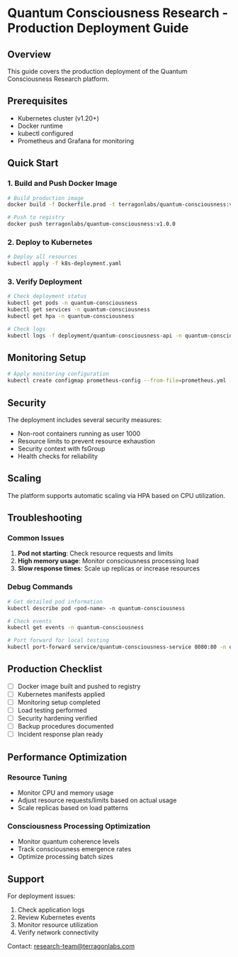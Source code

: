 # Quantum Consciousness Research - Production Deployment Guide

## Overview

This guide covers the production deployment of the Quantum Consciousness Research platform.

## Prerequisites

- Kubernetes cluster (v1.20+)
- Docker runtime
- kubectl configured
- Prometheus and Grafana for monitoring

## Quick Start

### 1. Build and Push Docker Image

```bash
# Build production image
docker build -f Dockerfile.prod -t terragonlabs/quantum-consciousness:v1.0.0 .

# Push to registry
docker push terragonlabs/quantum-consciousness:v1.0.0
```

### 2. Deploy to Kubernetes

```bash
# Deploy all resources
kubectl apply -f k8s-deployment.yaml
```

### 3. Verify Deployment

```bash
# Check deployment status
kubectl get pods -n quantum-consciousness
kubectl get services -n quantum-consciousness
kubectl get hpa -n quantum-consciousness

# Check logs
kubectl logs -f deployment/quantum-consciousness-api -n quantum-consciousness
```

## Monitoring Setup

```bash
# Apply monitoring configuration
kubectl create configmap prometheus-config --from-file=prometheus.yml -n quantum-consciousness
```

## Security

The deployment includes several security measures:

- Non-root containers running as user 1000
- Resource limits to prevent resource exhaustion
- Security context with fsGroup
- Health checks for reliability

## Scaling

The platform supports automatic scaling via HPA based on CPU utilization.

## Troubleshooting

### Common Issues

1. **Pod not starting**: Check resource requests and limits
2. **High memory usage**: Monitor consciousness processing load
3. **Slow response times**: Scale up replicas or increase resources

### Debug Commands

```bash
# Get detailed pod information
kubectl describe pod <pod-name> -n quantum-consciousness

# Check events
kubectl get events -n quantum-consciousness

# Port forward for local testing
kubectl port-forward service/quantum-consciousness-service 8080:80 -n quantum-consciousness
```

## Production Checklist

- [ ] Docker image built and pushed to registry
- [ ] Kubernetes manifests applied
- [ ] Monitoring setup completed
- [ ] Load testing performed
- [ ] Security hardening verified
- [ ] Backup procedures documented
- [ ] Incident response plan ready

## Performance Optimization

### Resource Tuning
- Monitor CPU and memory usage
- Adjust resource requests/limits based on actual usage
- Scale replicas based on load patterns

### Consciousness Processing Optimization
- Monitor quantum coherence levels
- Track consciousness emergence rates
- Optimize processing batch sizes

## Support

For deployment issues:
1. Check application logs
2. Review Kubernetes events
3. Monitor resource utilization
4. Verify network connectivity

Contact: research-team@terragonlabs.com
